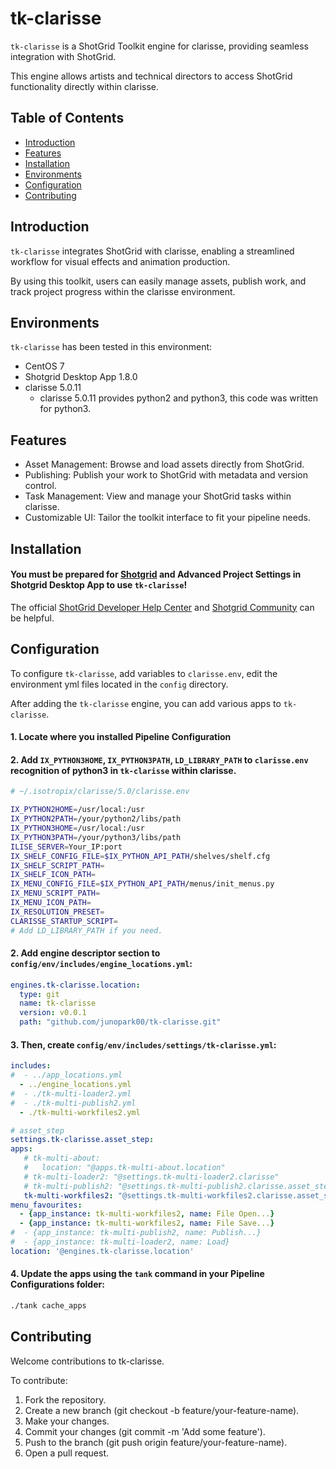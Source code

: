 # tk-clarisse

`tk-clarisse` is a ShotGrid Toolkit engine for clarisse, providing seamless integration with ShotGrid. 

This engine allows artists and technical directors to access ShotGrid functionality directly within clarisse.

## Table of Contents

- [Introduction](#introduction)
- [Features](#features)
- [Installation](#installation)
- [Environments](#environments)
- [Configuration](#configuration)
- [Contributing](#contributing)

## Introduction

`tk-clarisse` integrates ShotGrid with clarisse, enabling a streamlined workflow for visual effects and animation production. 

By using this toolkit, users can easily manage assets, publish work, and track project progress within the clarisse environment.

## Environments
`tk-clarisse` has been tested in this environment:
- CentOS 7
- Shotgrid Desktop App 1.8.0
- clarisse 5.0.11
  - clarisse 5.0.11 provides python2 and python3, this code was written for python3.


## Features

- Asset Management: Browse and load assets directly from ShotGrid.
- Publishing: Publish your work to ShotGrid with metadata and version control.
- Task Management: View and manage your ShotGrid tasks within clarisse.
- Customizable UI: Tailor the toolkit interface to fit your pipeline needs.

## Installation

#### You must be prepared for [Shotgrid](https://shotgrid.autodesk.com/)  and Advanced Project Settings in Shotgrid Desktop App to use `tk-clarisse`!

The official [ShotGrid Developer Help Center](https://help.autodesk.com/view/SGDEV/ENU/) and [Shotgrid Community](https://community.shotgridsoftware.com/) can be helpful.


## Configuration
To configure `tk-clarisse`, add variables to `clarisse.env`, edit the environment yml files located in the `config` directory.


After adding the `tk-clarisse` engine, you can add various apps to `tk-clarisse`.


#### 1. Locate where you installed Pipeline Configuration

#### 2. Add `IX_PYTHON3HOME`, `IX_PYTHON3PATH`, `LD_LIBRARY_PATH` to `clarisse.env` recognition of python3 in `tk-clarisse` within clarisse.

```sh
# ~/.isotropix/clarisse/5.0/clarisse.env

IX_PYTHON2HOME=/usr/local:/usr
IX_PYTHON2PATH=/your/python2/libs/path
IX_PYTHON3HOME=/usr/local:/usr
IX_PYTHON3PATH=/your/python3/libs/path
ILISE_SERVER=Your_IP:port
IX_SHELF_CONFIG_FILE=$IX_PYTHON_API_PATH/shelves/shelf.cfg
IX_SHELF_SCRIPT_PATH=
IX_SHELF_ICON_PATH=
IX_MENU_CONFIG_FILE=$IX_PYTHON_API_PATH/menus/init_menus.py
IX_MENU_SCRIPT_PATH=
IX_MENU_ICON_PATH=
IX_RESOLUTION_PRESET=
CLARISSE_STARTUP_SCRIPT=
# Add LD_LIBRARY_PATH if you need.

```

#### 2. Add engine descriptor section to `config/env/includes/engine_locations.yml`:

```yaml
engines.tk-clarisse.location:
  type: git
  name: tk-clarisse
  version: v0.0.1
  path: "github.com/junopark00/tk-clarisse.git"
```

#### 3. Then, create `config/env/includes/settings/tk-clarisse.yml`:

```yaml
includes:
#  - ../app_locations.yml
  - ../engine_locations.yml
#  - ./tk-multi-loader2.yml
#  - ./tk-multi-publish2.yml
  - ./tk-multi-workfiles2.yml

# asset_step
settings.tk-clarisse.asset_step:
apps:
   # tk-multi-about:
   #   location: "@apps.tk-multi-about.location"
   # tk-multi-loader2: "@settings.tk-multi-loader2.clarisse"
   # tk-multi-publish2: "@settings.tk-multi-publish2.clarisse.asset_step"
   tk-multi-workfiles2: "@settings.tk-multi-workfiles2.clarisse.asset_step"
menu_favourites:
  - {app_instance: tk-multi-workfiles2, name: File Open...}
  - {app_instance: tk-multi-workfiles2, name: File Save...}
#  - {app_instance: tk-multi-publish2, name: Publish...}
#  - {app_instance: tk-multi-loader2, name: Load}
location: '@engines.tk-clarisse.location'
```

#### 4. Update the apps using the `tank` command in your Pipeline Configurations folder:

```sh
./tank cache_apps
```

## Contributing
Welcome contributions to tk-clarisse.

To contribute:
1. Fork the repository.
2. Create a new branch (git checkout -b feature/your-feature-name).
3. Make your changes.
4. Commit your changes (git commit -m 'Add some feature').
5. Push to the branch (git push origin feature/your-feature-name).
6. Open a pull request.
